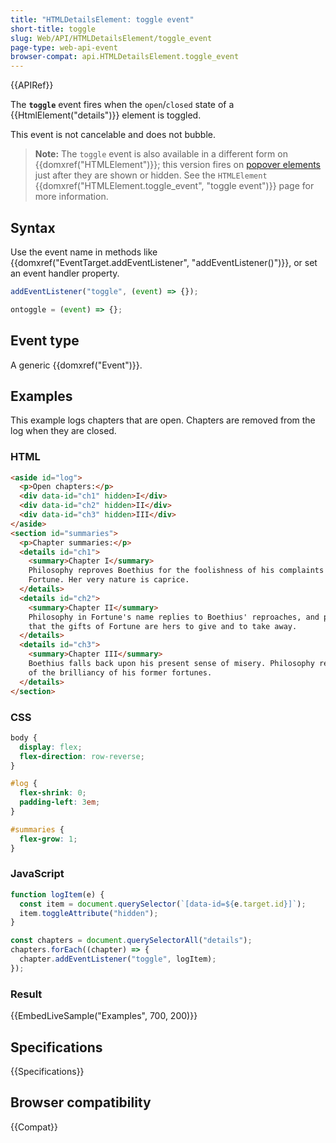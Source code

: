 ```yaml
---
title: "HTMLDetailsElement: toggle event"
short-title: toggle
slug: Web/API/HTMLDetailsElement/toggle_event
page-type: web-api-event
browser-compat: api.HTMLDetailsElement.toggle_event
---
```


{{APIRef}}

The **`toggle`** event fires when the `open`/`closed` state of a {{HtmlElement("details")}} element is toggled.

This event is not cancelable and does not bubble.

> **Note:** The `toggle` event is also available in a different form on {{domxref("HTMLElement")}}; this version fires on [popover elements](/en-US/docs/Web/API/Popover_API) just after they are shown or hidden. See the `HTMLElement` {{domxref("HTMLElement.toggle_event", "toggle event")}} page for more information.

## Syntax

Use the event name in methods like {{domxref("EventTarget.addEventListener", "addEventListener()")}}, or set an event handler property.

```js
addEventListener("toggle", (event) => {});

ontoggle = (event) => {};
```

## Event type

A generic {{domxref("Event")}}.

## Examples

This example logs chapters that are open. Chapters are removed from the log when they are closed.

### HTML

```html
<aside id="log">
  <p>Open chapters:</p>
  <div data-id="ch1" hidden>I</div>
  <div data-id="ch2" hidden>II</div>
  <div data-id="ch3" hidden>III</div>
</aside>
<section id="summaries">
  <p>Chapter summaries:</p>
  <details id="ch1">
    <summary>Chapter I</summary>
    Philosophy reproves Boethius for the foolishness of his complaints against
    Fortune. Her very nature is caprice.
  </details>
  <details id="ch2">
    <summary>Chapter II</summary>
    Philosophy in Fortune's name replies to Boethius' reproaches, and proves
    that the gifts of Fortune are hers to give and to take away.
  </details>
  <details id="ch3">
    <summary>Chapter III</summary>
    Boethius falls back upon his present sense of misery. Philosophy reminds him
    of the brilliancy of his former fortunes.
  </details>
</section>
```

### CSS

```css
body {
  display: flex;
  flex-direction: row-reverse;
}

#log {
  flex-shrink: 0;
  padding-left: 3em;
}

#summaries {
  flex-grow: 1;
}
```

### JavaScript

```js
function logItem(e) {
  const item = document.querySelector(`[data-id=${e.target.id}]`);
  item.toggleAttribute("hidden");
}

const chapters = document.querySelectorAll("details");
chapters.forEach((chapter) => {
  chapter.addEventListener("toggle", logItem);
});
```

### Result

{{EmbedLiveSample("Examples", 700, 200)}}

## Specifications

{{Specifications}}

## Browser compatibility

{{Compat}}
